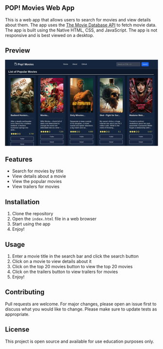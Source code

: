 ## POP! Movies Web App
This is a web app that allows users to search for movies and view details about them. The app uses the [The Movie Database API](https://www.themoviedb.org/documentation/api) to fetch movie data. The app is built using the Native HTML, CSS, and JavaScript. The app is not responsive and is best viewed on a desktop.

## Preview
![preview-app](https://github.com/andikatuluspangestu/pop-movies/blob/main/assets/image/preview.jpg?raw=true)

## Features
- Search for movies by title
- View details about a movie
- View the popular movies
- View trailers for movies

## Installation
1. Clone the repository
2. Open the `index.html` file in a web browser
3. Start using the app
4. Enjoy!

## Usage
1. Enter a movie title in the search bar and click the search button
2. Click on a movie to view details about it
3. Click on the top 20 movies button to view the top 20 movies
4. Click on the trailers button to view trailers for movies
5. Enjoy!

## Contributing
Pull requests are welcome. For major changes, please open an issue first to discuss what you would like to change. Please make sure to update tests as appropriate.

## License
This project is open source and available for use education purposes only. 
